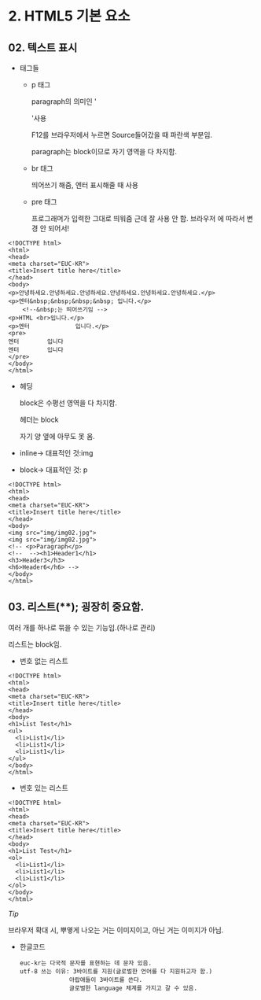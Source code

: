 # 2. HTML5 기본 요소

## 02. 텍스트 표시

- 태그들

  - p 태그

    paragraph의 의미인 '

    '사용

    F12를 브라우저에서 누르면 Source들어갔을 때 파란색 부분임.

    paragraph는 block이므로 자기 영역을 다 차지함.

  - br 태그

    띄어쓰기 해줌, 엔터 표시해줄 때 사용

  - pre 태그

    프로그래머가 입력한 그대로 띄워줌 근데 잘 사용 안 함. 브라우저 에 따라서 변경 안 되어서!

```
<!DOCTYPE html>
<html>
<head>
<meta charset="EUC-KR">
<title>Insert title here</title>
</head>
<body>
<p>안녕하세요.안녕하세요.안녕하세요.안녕하세요.안녕하세요.안녕하세요.</p>
<p>엔터&nbsp;&nbsp;&nbsp;&nbsp; 입니다.</p>
    <!--&nbsp;는 띄어쓰기임 -->
<p>HTML <br>입니다.</p>
<p>엔터             입니다.</p>
<pre>
엔터        입니다
엔터        입니다
</pre>
</body>
</html>
```

- 헤딩

  block은 수평선 영역을 다 차지함.

  헤더는 block

  자기 양 옆에 아무도 못 옴.

- inline-> 대표적인 것:img

- block-> 대표적인 것: p

```
<!DOCTYPE html>
<html>
<head>
<meta charset="EUC-KR">
<title>Insert title here</title>
</head>
<body>
<img src="img/img02.jpg">
<img src="img/img02.jpg">
<!-- <p>Paragraph</p>
<!--  --><h1>Header1</h1>
<h3>Header3</h3>
<h6>Header6</h6> -->
</body>
</html>
```

## 03. 리스트(**); 굉장히 중요함.

여러 개를 하나로 묶을 수 있는 기능임.(하나로 관리)

리스트는 block임.

- 번호 없는 리스트

```
<!DOCTYPE html>
<html>
<head>
<meta charset="EUC-KR">
<title>Insert title here</title>
</head>
<body>
<h1>List Test</h1>
<ul>
  <li>List1</li>
  <li>List1</li>
  <li>List1</li>
</ul>
</body>
</html>
```

- 번호 있는 리스트

```
<!DOCTYPE html>
<html>
<head>
<meta charset="EUC-KR">
<title>Insert title here</title>
</head>
<body>
<h1>List Test</h1>
<ol>
  <li>List1</li>
  <li>List1</li>
  <li>List1</li>
</ol>
</body>
</html>
```

*Tip*

브라우저 확대 시, 뿌옇게 나오는 거는 이미지이고, 아닌 거는 이미지가 아님.

- 한글코드

  ```
  euc-kr는 다국적 문자를 표현하는 데 문자 있음.
  utf-8 쓰는 이유: 3바이트를 지원(글로벌한 언어를 다 지원하고자 함.)
  				아랍애들이 3바이트를 쓴다.
  				글로벌한 language 체계를 가지고 갈 수 있음.
  ```